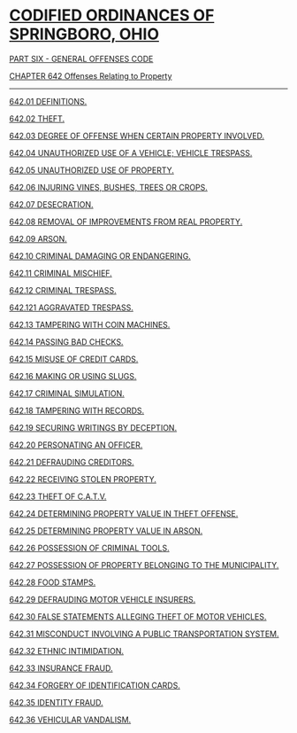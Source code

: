 [CODIFIED ORDINANCES OF SPRINGBORO, OHIO](index.html)
=====================================================

[PART SIX - GENERAL OFFENSES CODE](28a2a412.html)

[CHAPTER 642 Offenses Relating to Property](3203a412.html)

* * * * *

[642.01 DEFINITIONS.](3238a412.html)

[642.02 THEFT.](3269a412.html)

[642.03 DEGREE OF OFFENSE WHEN CERTAIN PROPERTY
INVOLVED.](3284a412.html)

[642.04 UNAUTHORIZED USE OF A VEHICLE; VEHICLE TRESPASS.](328ea412.html)

[642.05 UNAUTHORIZED USE OF PROPERTY.](329ea412.html)

[642.06 INJURING VINES, BUSHES, TREES OR CROPS.](32aaa412.html)

[642.07 DESECRATION.](32b2a412.html)

[642.08 REMOVAL OF IMPROVEMENTS FROM REAL PROPERTY.](32bea412.html)

[642.09 ARSON.](32c4a412.html)

[642.10 CRIMINAL DAMAGING OR ENDANGERING.](32cca412.html)

[642.11 CRIMINAL MISCHIEF.](32d4a412.html)

[642.12 CRIMINAL TRESPASS.](32e6a412.html)

[642.121 AGGRAVATED TRESPASS.](32faa412.html)

[642.13 TAMPERING WITH COIN MACHINES.](32ffa412.html)

[642.14 PASSING BAD CHECKS.](3304a412.html)

[642.15 MISUSE OF CREDIT CARDS.](331ba412.html)

[642.16 MAKING OR USING SLUGS.](332da412.html)

[642.17 CRIMINAL SIMULATION.](3334a412.html)

[642.18 TAMPERING WITH RECORDS.](333da412.html)

[642.19 SECURING WRITINGS BY DECEPTION.](3344a412.html)

[642.20 PERSONATING AN OFFICER.](334ca412.html)

[642.21 DEFRAUDING CREDITORS.](3351a412.html)

[642.22 RECEIVING STOLEN PROPERTY.](3359a412.html)

[642.23 THEFT OF C.A.T.V.](3366a412.html)

[642.24 DETERMINING PROPERTY VALUE IN THEFT OFFENSE.](3369a412.html)

[642.25 DETERMINING PROPERTY VALUE IN ARSON.](3380a412.html)

[642.26 POSSESSION OF CRIMINAL TOOLS.](338ba412.html)

[642.27 POSSESSION OF PROPERTY BELONGING TO THE
MUNICIPALITY.](3396a412.html)

[642.28 FOOD STAMPS.](339ca412.html)

[642.29 DEFRAUDING MOTOR VEHICLE INSURERS.](33a3a412.html)

[642.30 FALSE STATEMENTS ALLEGING THEFT OF MOTOR
VEHICLES.](33a8a412.html)

[642.31 MISCONDUCT INVOLVING A PUBLIC TRANSPORTATION
SYSTEM.](33ada412.html)

[642.32 ETHNIC INTIMIDATION.](33bda412.html)

[642.33 INSURANCE FRAUD.](33c4a412.html)

[642.34 FORGERY OF IDENTIFICATION CARDS.](33d4a412.html)

[642.35 IDENTITY FRAUD.](33dda412.html)

[642.36 VEHICULAR VANDALISM.](33e0a412.html)
